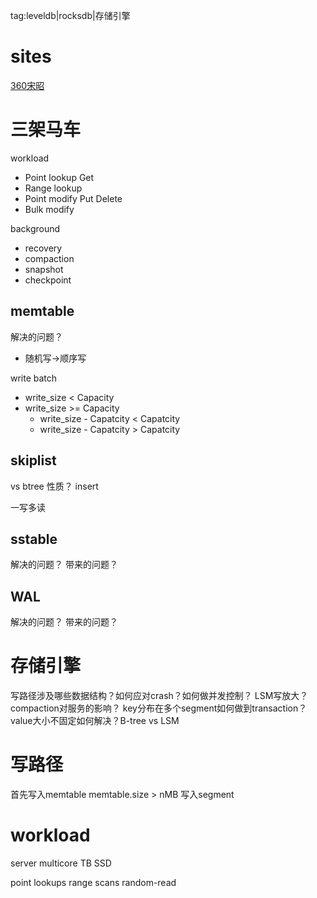 tag:leveldb|rocksdb|存储引擎

# sites
[360宋昭](http://kernelmaker.github.io/)

# 三架马车
workload
- Point lookup
Get
- Range lookup
- Point modify
Put
Delete
- Bulk modify

background
- recovery
- compaction
- snapshot
- checkpoint

## memtable
解决的问题？
- 随机写->顺序写


write batch
- write_size < Capacity
- write_size >= Capacity
    - write_size - Capatcity < Capatcity
    - write_size - Capatcity > Capatcity

## skiplist
vs btree
性质？
insert

一写多读
## sstable
解决的问题？
带来的问题？
## WAL
解决的问题？
带来的问题？

# 存储引擎
写路径涉及哪些数据结构？如何应对crash？如何做并发控制？
LSM写放大？compaction对服务的影响？
key分布在多个segment如何做到transaction？
value大小不固定如何解决？B-tree vs LSM

# 写路径
首先写入memtable
memtable.size > nMB 写入segment

# workload
server
multicore
TB
SSD

point lookups
range scans
random-read

